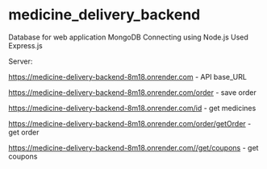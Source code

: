 # medicine_delivery_backend

Database for web application MongoDB
Connecting using Node.js
Used Express.js

Server:

https://medicine-delivery-backend-8m18.onrender.com  - API base_URL

https://medicine-delivery-backend-8m18.onrender.com/order - save order 

https://medicine-delivery-backend-8m18.onrender.com/id - get medicines

https://medicine-delivery-backend-8m18.onrender.com/order/getOrder - get order

https://medicine-delivery-backend-8m18.onrender.com//get/coupons -  get coupons
